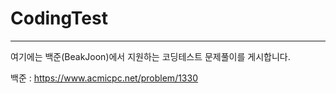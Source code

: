 # CodingTest
---
여기에는 백준(BeakJoon)에서 지원하는 코딩테스트 문제풀이를 게시합니다.


백준 : https://www.acmicpc.net/problem/1330

